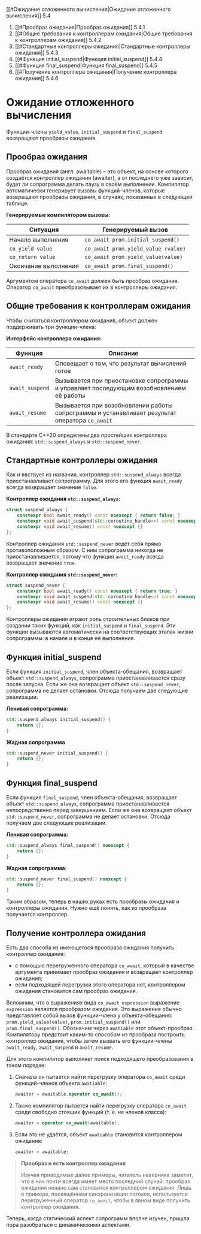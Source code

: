 
[[#Ожидание отложенного вычисления|Ожидание отложенного вычисления]] 5.4
1. [[#Прообраз ожидания|Прообраз ожидания]] 5.4.1
2. [[#Общие требования к контроллерам ожидания|Общие требования к контроллерам ожидания]] 5.4.2
3. [[#Стандартные контроллеры ожидания|Стандартные контроллеры ожидания]] 5.4.3
4. [[#Функция initial_suspend|Функция initial_suspend]] 5.4.4
5. [[#Функция final_suspend|Функция final_suspend]] 5.4.5
6. [[#Получение контроллера ожидания|Получение контроллера ожидания]] 5.4.6

# Ожидание отложенного вычисления

Функции-члены `yield_value`, `initial_suspend` и `final_suspend` возвращают прообразы ожидания.

## Прообраз ожидания

Прообраз ожидания (англ. awaitable) – это объект, на основе которого создаётся контроллер ожидания (awaiter), а от последнего уже зависит, будет ли сопрограмма делать паузу в своём выполнении. Компилятор автоматически генерирует вызовы функций-членов, которые возвращают прообразы ожидания, в случаях, показанных в следующей таблице.

**Генерируемые компилятором вызовы:**

| **Ситуация**         | **Генерируемый вызов**              |
| -------------------- | ----------------------------------- |
| Начало выполнения    | `co_await prom.initial_suspend()`   |
| `co_yield value`     | `co_await prom.yield_value (value)` |
| `co_return value`    | `co_await prom.yield_value(value)`  |
| Окончание выполнения | `co_await prom.final_suspend()`     |

Аргументом оператора `co_await` должен быть прообраз ожидания. Оператор `co_await` преобразовывает их в контроллеры ожидания.

## Общие требования к контроллерам ожидания

Чтобы считаться контроллером ожидания, объект должен поддерживать три функции-члена:

**Интерфейс контроллера ожидания:**

| **Функция**     | **Описание**                                                                                   |
| --------------- | ---------------------------------------------------------------------------------------------- |
| `await_ready`   | Оповещает о том, что результат вычислений готов                                                |
| `await_suspend` | Вызывается при приостановке сопрограммы и управляет последующим возобновлением её работы       |
| `await_resume`  | Вызывается при возобновлении работы сопрограммы и устанавливает результат оператора `co_await` |

В стандарте C++20 определены два простейших контроллера ожидания: `std::suspend_always` и `std::suspend_never`.

## Стандартные контроллеры ожидания

Как и явствует из названия, контроллер `std::suspend_always` всегда приостанавливает сопрограмму. Для этого его функция `await_ready` всегда возвращает значение `false`.

**Контроллер ожидания `std::suspend_always`:**
```c++
struct suspend_always {
	constexpr bool await_ready() const noexcept { return false; }
	constexpr void await_suspend(std::coroutine_handle<>) const noexcept {}
	constexpr void await_resume() const noexcept {}
};
```

Контроллер ожидания `std::suspend_never` ведёт себя прямо противоположным образом. С ним сопрограмма никогда не приостанавливается, потому что функция `await_ready` всегда возвращает значение `true`.

**Контроллер ожидания `std::suspend_never`:**
```c++
struct suspend_never {
	constexpr bool await_ready() const noexcept { return true; }
	constexpr void await_suspend(std::coroutine_handle<>) const noexcept {}
	constexpr void await_resume() const noexcept {}
};
```

Контроллеры ожидания играют роль строительных блоков при создании таких функций, как `initial_suspend` и `final_suspend`. Эти функции вызываются автоматически на соответствующих этапах жизни сопрограммы: в начале и в конце её выполнения.

## Функция initial_suspend

Если функция `initial_suspend`, член объекта-обещания, возвращает объект `std::suspend_always`, сопрограмма приостанавливается сразу после запуска. Если же она возвращает объект `std::suspend_never`, сопрограмма не делает остановки. Отсюда получаем две следующие реализации.

**Ленивая сопрограмма:**
```c++
std::suspend_always initial_suspend() {
	return {};
}
```

**Жадная сопрограмма**
```c++
std::suspend_never initial_suspend() {
	return {};
}
```

## Функция final_suspend

Если функция `final_suspend`, член объекта-обещания, возвращает объект `std::suspend_always`, сопрограмма приостанавливается непосредственно перед завершением. Если же она возвращает объект `std::suspend_never`, сопрограмма не делает остановки. Отсюда получаем две следующие реализации.

**Ленивая сопрограмма:**
```c++
std::suspend_always final_suspend() noexcept {
	return {};
}
```

**Жадная сопрограмма:**
```c++
std::suspend_never final_suspend() noexcept {
	return {};
}
```

Таким образом, теперь в наших руках есть прообразы ожидания и контроллеры ожидания. Нужно ещё понять, как из прообраза получается контроллер.

## Получение контроллера ожидания

Есть два способа из имеющегося прообраза ожидания получить контроллер ожидания:

- с помощью перегруженного оператора `co_await`, который в качестве аргумента принимает прообраз ожидания и возвращает контроллер ожидания;
- если подходящей перегрузки этого оператора нет, контроллером ожидания становится сам прообраз ожидания.

Вспомним, что в выражениях вида `co_await expression` выражение `expression` является прообразом ожидания. Это выражение обычно представляет собой вызов функции-члена у объекта-обещания: `prom.yield_value(value)`, `prom.initial_suspend()` или `prom.final_suspend()`. Обозначим через `awatiable` этот объект-прообраз. Компилятору предстоит каким-то способом из прообраза построить контроллер ожидания, чтобы затем вызвать его функции-члены `await_ready`, `await_suspend` и `await_resume`.

Для этого компилятор выполняет поиск подходящего преобразования в таком порядке:

1. Сначала он пытается найти перегрузку оператора `co_await` среди функций-членов объекта `awatiable`:
	```c++
	awaiter = awaitable.operator co_await();
	```

2. Также компилятор пытается найти перегрузку оператора `co_await` среди свободно стоящих функций (т. е. не членов класса):
	```c++
	awaiter = operator co_await(awaitable);
	```

3. Если это не удаётся, объект `awatiable` становится контроллером ожидания:
	```c++
	awaiter = awaitable;
	```

> **Прообраз и есть контроллер ожидания**
> 
> Изучая приводимые далее примеры, читатель наверняка заметит, что в них почти всегда имеет место последний случай: прообраз ожидания неявно сам становится контроллером ожидания. Лишь в примере, посвящённом синхронизации потоков, используется перегруженный оператор `co_await`, чтобы в явном виде получить контроллер ожидания.

Теперь, когда статический аспект сопрограмм вполне изучен, пришла пора разобраться с динамическими аспектами.



